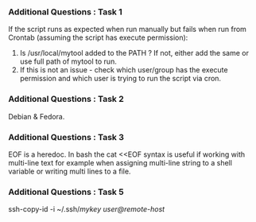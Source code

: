 ### Additional Questions : Task 1
If the script runs as expected when run manually but fails when run from Crontab (assuming the script has execute permission):
1. Is /usr/local/mytool added to the PATH ?
If not, either add the same or use full path of mytool to run.
2. If this is not an issue - check which user/group has the execute permission and which user is trying to run the script via cron.

### Additional Questions : Task 2
Debian & Fedora.

### Additional Questions : Task 3
EOF is a heredoc. In bash the cat <<EOF syntax is useful if working with multi-line text for example when assigning multi-line string to a shell variable or writing multi lines to a file. 

### Additional Questions : Task 5
ssh-copy-id -i ~/.ssh/_mykey_ _user@remote-host_
